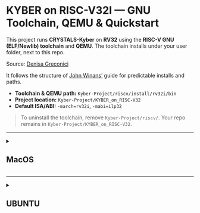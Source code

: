 # KYBER on RISC-V32I — GNU Toolchain, QEMU & Quickstart

This project runs **CRYSTALS-Kyber** on **RV32** using the **RISC-V GNU (ELF/Newlib) toolchain** and **QEMU**.
The toolchain installs under your user folder, next to this repo.

Source: [Denisa Greconici](https://github.com/denigreco/Kyber_RISC_V_Thesis)

It follows the structure of [John Winans’](https://github.com/johnwinans/riscv-toolchain-install-guide) guide for predictable installs and paths.

* **Toolchain & QEMU path:** `Kyber-Project/riscv/install/rv32i/bin`
* **Project location:** `Kyber-Project/KYBER_on_RISC-V32`
* **Default ISA/ABI:** `-march=rv32i`, `-mabi=ilp32`

> To uninstall the toolchain, remove `Kyber-Project/riscv/`.
> Your repo remains in `Kyber-Project/KYBER_on_RISC-V32`.

---

<details>
  
<summary>
  
## MacOS 

</summary>

For MacOS at the moment I do not have a solution on how to run it as there were some problems with the toolchain set-up.

---

As a temporary solution is to run Ubuntu VM on MacOS:
- (install UTM)[https://mac.getutm.app/]
- (Ubuntu Server for ARM)[https://ubuntu.com/download/server/arm] / (Ubuntu Server for Intel)[https://ubuntu.com/download/server#architectures]
- look for a youtube video for a detailed set-up instructions

</details>

---

<details>
  
<summary>
  
## UBUNTU

</summary>

Tested on Ubuntu 24.04. 

It should work from Ubuntu 20.04 and up.

## 1) Ubuntu prerequisites

```bash
sudo apt update
sudo apt install -y git build-essential autoconf automake autotools-dev \
  curl python3 libmpc-dev libmpfr-dev libgmp-dev gawk gperf bison flex \
  texinfo help2man libtool patchutils zlib1g-dev libexpat1-dev ninja-build \
  cmake libglib2.0-dev libpixman-1-dev
```

---

## 2) Get the project

```bash
mkdir -p Kyber-Project
cd Kyber-Project
git clone https://github.com/catalin69140/KYBER_on_RISC-V32.git
cd KYBER_on_RISC-V32
```

---

Follow the next sections in order.

---

<details>
  
<summary>

## RISC-V GNU toolchain Installation (Click to Expand) ⚙️

</summary>
  
---

## 1) One-command setup (deps → submodules → toolchain → QEMU)

```bash
# from the repo root
./setup.sh
```

> Note that this can take the better part of an hour to complete!

This will:

* Install OS dependencies (idempotent)
* Initialize & update submodules at pinned commits
* Build **rv32i** GNU toolchain + QEMU into `Kyber-Project/riscv/install/rv32i`

Add tools to your PATH:

```bash
echo 'export PATH=$HOME/Kyber-Project/riscv/install/rv32i/bin:$PATH' >> ~/.bashrc
export PATH=$HOME/Kyber-Project/riscv/install/rv32i/bin:$PATH
```

Sanity checks:

```bash
which riscv32-unknown-elf-gcc && riscv32-unknown-elf-gcc --version
which qemu-system-riscv32 && qemu-system-riscv32 --version
```

---

## 2) Build & run KYBER (**rv32i** by default)

```bash
# Default build = Kyber-768 (KYBER_K=3), ISA = rv32i
make

# Run on QEMU (virt, headless)
make run-qemu
```

Pick a Kyber parameter set:

```bash
make kyber512     # KYBER_K=2
make kyber768     # KYBER_K=3 (default)
make kyber1024    # KYBER_K=4
```

---

## 3) (Optional) Spike + proxy kernel

```bash
make run-spike
```

---

## 4) Hello-UART smoke test

```bash
make run-hello
# expected output:
# hello from rv32 on qemu virt!
```

---

here next


</details>

---

<details>
<summary>
  
## JDK Set-Up (Click to Expand) ⚙️
  
</summary>
  
---

# JDK Set-Up

This chapter explains how to correctly set the **`JAVA_HOME`** environment variable in an Ubuntu environment and how to specifically configure your system to use **Java 8 (JDK 1.8)**, which is often required for older or legacy projects.

-----

## 1\. Determine the Required JDK Version

This project requires **Java 8 (JDK 1.8)**. If you have newer versions installed, you need to either install Java 8 or switch your system's default Java version to 8.

### 1.1 Check Your Current Version

Run this command in your terminal to check the currently active Java version:

```bash
java -version
```

  * If the output starts with `java version "1.8.0_..."` or `openjdk version "1.8.0_..."`, you are all set for the version requirement and can proceed to **Section 3**.
  * If the version is newer (e.g., 11, 17, or 21), proceed to **Section 1.2**.

### 1.2 Install OpenJDK 8 JRE

If Java 8 is not installed, use the following command to install the OpenJDK 8 Runtime Environment (JRE):

```bash
sudo apt-get update
sudo apt-get install openjdk-8-jre
```

This ensures the necessary Java 8 files are on your system.

-----

## 2\. Switch the System Default to Java 8

When multiple Java versions are installed, Ubuntu uses the `update-alternatives` system to manage which version the `java` command points to.

1.  Execute the following command to view a list of all installed Java executables:

    ```bash
    sudo update-alternatives --config java
    ```

2.  A numbered list will appear. Identify the selection number that corresponds to the **Java 8 path** (it will look similar to `/usr/lib/jvm/java-8-openjdk-amd64/jre/bin/java`).

    ```
      Selection    Path                                            Priority   Status
    ------------------------------------------------------------
      0            /usr/lib/jvm/java-17-openjdk-amd64/bin/java      1711       auto mode
      1            /usr/lib/jvm/java-11-openjdk-amd64/bin/java      1100       manual mode
    * 2            /usr/lib/jvm/java-8-openjdk-amd64/jre/bin/java   1081       manual mode

    Press <enter> to keep the current choice[*], or type selection number:
    ```

3.  Type the corresponding number for **Java 8** and press **Enter**. This sets Java 8 as the new system default.

-----

## 3\. Set the JAVA\_HOME Environment Variable

The `JAVA_HOME` variable is essential for build tools (like Maven, Gradle) and other Java applications to locate the correct JDK installation. This step makes the change permanent for your user.

### 3.1 Find the JDK 8 Path

You need the path to the Java 8 installation directory (the folder that contains the `bin` directory). For OpenJDK 8, this path is typically:

```
/usr/lib/jvm/java-8-openjdk-amd64
```

*Note: If your system uses a different naming convention, find the correct path in the list generated in Section 2, but use the path *without* the `/jre/bin/java` suffix.*

### 3.2 Edit the Shell Configuration File

1.  Open your user's shell configuration file, usually **`~/.bashrc`**:

    ```bash
    nano ~/.bashrc
    ```

2.  Add the following lines to the end of the file, ensuring you use your specific Java 8 path:

    ```bash
    # Setting JAVA_HOME to Java 8 (JDK 1.8) for this project requirement
    export JAVA_HOME=/usr/lib/jvm/java-8-openjdk-amd64
    # Optionally, add the JDK's bin directory to your PATH
    export PATH=$JAVA_HOME/bin:$PATH
    ```
    
    *Note: Typing these commands in the terminal is possible but it will only hold in the current terminal. Closing the terminal it resets the JDK.*
    
4.  Save the file (**Ctrl+O**, then **Enter** in `nano`) and exit (**Ctrl+X** in `nano`).

### 3.3 Apply Changes

Reload the configuration file so the new variable takes effect in your current terminal session:

```bash
source ~/.bashrc
```

-----

## 4\. Verification

Confirm that both the system default and the `JAVA_HOME` variable are pointing to Java 8.

1.  **Verify `JAVA_HOME`:**

    ```bash
    echo $JAVA_HOME
    ```

    Output should show the Java 8 installation path.

2.  **Verify Java Version:**

    ```bash
    java -version
    ```

    Output should start with `java version "1.8.0_..."`.

You can now use your required project tools and run Java applications, as they will correctly identify and use the Java 8 installation.

</details>

</details>
